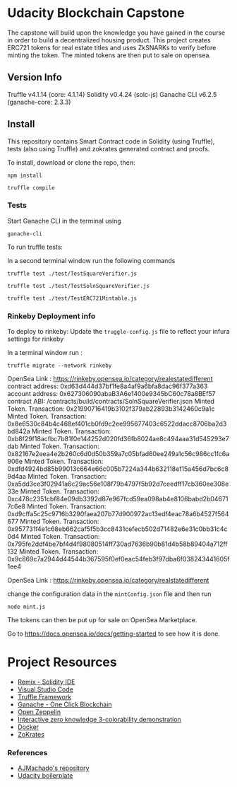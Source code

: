 # Udacity Blockchain Capstone

The capstone will build upon the knowledge you have gained in the course in order to build a decentralized housing product. 
This project creates ERC721 tokens for real estate titles and uses ZkSNARKs to verify before minting the token.
The minted tokens are then put to sale on opensea.

## Version Info

Truffle v4.1.14 (core: 4.1.14)
Solidity v0.4.24 (solc-js)
Ganache CLI v6.2.5 (ganache-core: 2.3.3)

## Install

This repository contains Smart Contract code in Solidity (using Truffle), tests (also using Truffle) and zokrates generated contract and proofs.

To install, download or clone the repo, then:

`npm install`

`truffle compile` 

### Tests

Start Ganache CLI in the terminal using

`ganache-cli `

To run truffle tests:

In a second terminal window run the following commands

`truffle test ./test/TestSquareVerifier.js`

`truffle test ./test/TestSolnSquareVerifier.js`

`truffle test ./test/TestERC721Mintable.js`

### Rinkeby Deployment info

To deploy to rinkeby:
Update the `truggle-config.js` file to reflect your infura settings for rinkeby

In a terminal window run :

`truffle migrate --network rinkeby`


OpenSea Link : https://rinkeby.opensea.io/category/realestatedifferent
contract address:    0xd63d444d37bf1fe8a4af9a6bfa8dac96f377a363
account address:     0x627306090abaB3A6e1400e9345bC60c78a8BEf57
contract ABI: /contracts/build/contracts/SolnSquareVerifier.json
Minted Token. Transaction: 0x21990716419b3102f379ab22893b3142460c9a1c
Minted Token. Transaction: 0x8e6530c84b4c468ef401cb0fd9c2ee995677403c6522ddacc8706ba2d3bd842a
Minted Token. Transaction: 0xb8f29f18acfbc7b81f0e144252d020fd36fb8024ae8c494aaa31d545293e7dab
Minted Token. Transaction: 0x82167e2eea4e2b260c6d0d50b359a7c05bfad60ee249a1c56c986cc1fc6a906e
Minted Token. Transaction: 0xdfd4924bd85b99013c664e66c005b7224a344b632118ef15a456d7bc6c89d4aa
Minted Token. Transaction: 0xa5dd3ce3f02941a6c29ac56e108f79b4797f5b92d7ceedff17cb360ee308e33e
Minted Token. Transaction: 0xc478c2351cbf84e09db3392d87e967fcd59ea098ab4e8106babd2b046717c6e8
Minted Token. Transaction: 0xd9cffa5c25c9716b3290faea207b77d900972ac13edf4eac78a6b4527f564677
Minted Token. Transaction: 0x957731f4e1c68eb662caf5f5b3cc8431cefecb502d71482e6e31c0bb31c4c0d4
Minted Token. Transaction: 0x795fe2ddf4be7bf4d4f98080514ff730ad7636b90b81d4b58b89404a712ff132
Minted Token. Transaction: 0x9c869c7a2944d44544b367595f0ef0eac54feb3f97dba6f038243441605f1ee4



OpenSea Link : https://rinkeby.opensea.io/category/realstatedifferent

change the configuration data in the `mintConfig.json` file and then run

`node mint.js`

The tokens can then be put up for sale on OpenSea Marketplace.

Go to https://docs.opensea.io/docs/getting-started to see how it is done.

# Project Resources

* [Remix - Solidity IDE](https://remix.ethereum.org/)
* [Visual Studio Code](https://code.visualstudio.com/)
* [Truffle Framework](https://truffleframework.com/)
* [Ganache - One Click Blockchain](https://truffleframework.com/ganache)
* [Open Zeppelin ](https://openzeppelin.org/)
* [Interactive zero knowledge 3-colorability demonstration](http://web.mit.edu/~ezyang/Public/graph/svg.html)
* [Docker](https://docs.docker.com/install/)
* [ZoKrates](https://github.com/Zokrates/ZoKrates)


### References

* [AJMachado's repository](https://github.com/ajmachado/Capstone-Real-Estate-Sale) 
* [Udacity boilerplate](https://github.com/udacity/Blockchain-Capstone)
